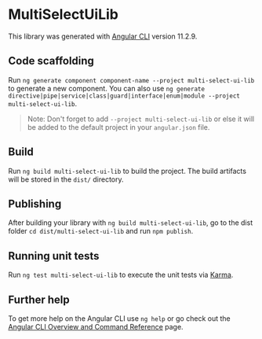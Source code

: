 # MultiSelectUiLib

This library was generated with [Angular CLI](https://github.com/angular/angular-cli) version 11.2.9.

## Code scaffolding

Run `ng generate component component-name --project multi-select-ui-lib` to generate a new component. You can also use `ng generate directive|pipe|service|class|guard|interface|enum|module --project multi-select-ui-lib`.
> Note: Don't forget to add `--project multi-select-ui-lib` or else it will be added to the default project in your `angular.json` file. 

## Build

Run `ng build multi-select-ui-lib` to build the project. The build artifacts will be stored in the `dist/` directory.

## Publishing

After building your library with `ng build multi-select-ui-lib`, go to the dist folder `cd dist/multi-select-ui-lib` and run `npm publish`.

## Running unit tests

Run `ng test multi-select-ui-lib` to execute the unit tests via [Karma](https://karma-runner.github.io).

## Further help

To get more help on the Angular CLI use `ng help` or go check out the [Angular CLI Overview and Command Reference](https://angular.io/cli) page.
